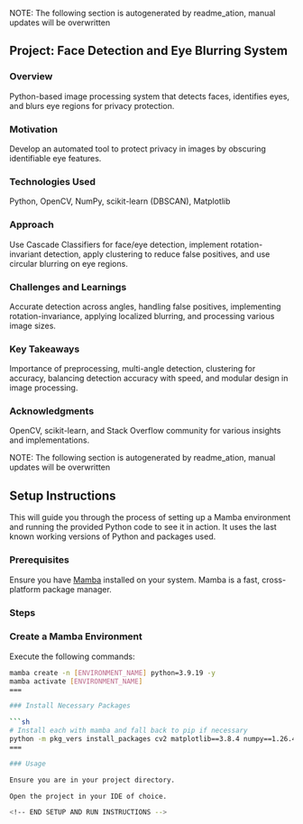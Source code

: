 
NOTE: The following section is autogenerated by readme_ation, manual updates will be overwritten
## Project:  Face Detection and Eye Blurring System
### Overview
Python-based image processing system that detects faces, identifies eyes, and blurs eye regions for privacy protection.
### Motivation
Develop an automated tool to protect privacy in images by obscuring identifiable eye features.
### Technologies Used
Python, OpenCV, NumPy, scikit-learn (DBSCAN), Matplotlib
### Approach
Use Cascade Classifiers for face/eye detection, implement rotation-invariant detection, apply clustering to reduce false positives, and use circular blurring on eye regions.
### Challenges and Learnings
Accurate detection across angles, handling false positives, implementing rotation-invariance, applying localized blurring, and processing various image sizes.
### Key Takeaways
Importance of preprocessing, multi-angle detection, clustering for accuracy, balancing detection accuracy with speed, and modular design in image processing.
### Acknowledgments
OpenCV, scikit-learn, and Stack Overflow community for various insights and implementations.
<!-- END OF PROJECT DETAILS -->

NOTE: The following section is autogenerated by readme_ation, manual updates will be overwritten
## Setup Instructions

This will guide you through the process of setting up a Mamba environment and running the provided Python code to see it in action. It uses the last known working versions of Python and packages used.

### Prerequisites

Ensure you have [Mamba](https://mamba.readthedocs.io/en/latest/installation.html) installed on your system. Mamba is a fast, cross-platform package manager.

### Steps

### Create a Mamba Environment
   
Execute the following commands:

```sh
mamba create -n [ENVIRONMENT_NAME] python=3.9.19 -y
mamba activate [ENVIRONMENT_NAME]
===

### Install Necessary Packages

```sh
# Install each with mamba and fall back to pip if necessary
python -m pkg_vers install_packages cv2 matplotlib==3.8.4 numpy==1.26.4 sklearn==1.4.2
===

### Usage

Ensure you are in your project directory.

Open the project in your IDE of choice.

<!-- END SETUP AND RUN INSTRUCTIONS -->